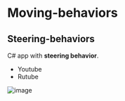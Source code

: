 # Moving-behaviors

## Steering-behaviors

C# app with **steering behavior**.

- Youtube
- Rutube
 
![image](https://github.com/user-attachments/assets/557733d6-aa06-45ce-b4bc-a5d0a9893819)

